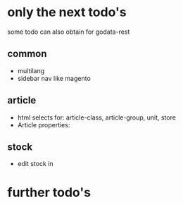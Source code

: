 # only the next todo's
some todo can also obtain for godata-rest
## common
- multilang
- sidebar nav like magento

## article
- html selects for: article-class, article-group, unit, store
- Article properties: 

## stock
- edit stock in

# further todo's
